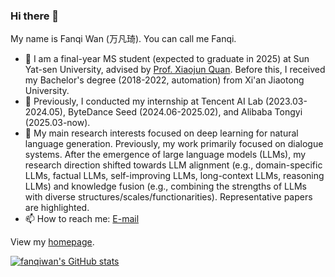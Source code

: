 ### Hi there 👋

My name is Fanqi Wan (万凡琦). You can call me Fanqi.

- 🌱 I am a final-year MS student (expected to graduate in 2025) at Sun Yat-sen University, advised by [Prof. Xiaojun Quan](https://sites.google.com/site/xiaojunquan/). Before this, I received my Bachelor's degree (2018-2022, automation) from Xi'an Jiaotong University.
- 👯 Previously, I conducted my internship at Tencent AI Lab (2023.03-2024.05), ByteDance Seed (2024.06-2025.02), and Alibaba Tongyi (2025.03-now).
- 🤔 My main research interests focused on deep learning for natural language generation. Previously, my work primarily focused on dialogue systems. After the emergence of large language models (LLMs), my research direction shifted towards LLM alignment (e.g., domain-specific LLMs, factual LLMs, self-improving LLMs, long-context LLMs, reasoning LLMs) and knowledge fusion (e.g., combining the strengths of LLMs with diverse structures/scales/functionarities). Representative papers are <span class="highlight">highlighted</span>.
- 📫 How to reach me: [E-mail](mailto:fanqiwan2018@gmail.com)

View my [homepage](https://fanqiwan.github.io/).

[![fanqiwan's GitHub stats](https://github-readme-stats.vercel.app/api?username=fanqiwan)](https://github.com/anuraghazra/github-readme-stats)

